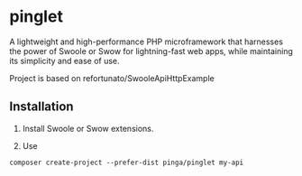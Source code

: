 # pinglet
A lightweight and high-performance PHP microframework that harnesses the power of Swoole or Swow for lightning-fast web apps, while maintaining its simplicity and ease of use.

Project is based on refortunato/SwooleApiHttpExample

## Installation

1. Install Swoole or Swow extensions.

2. Use

```
composer create-project --prefer-dist pinga/pinglet my-api
```
